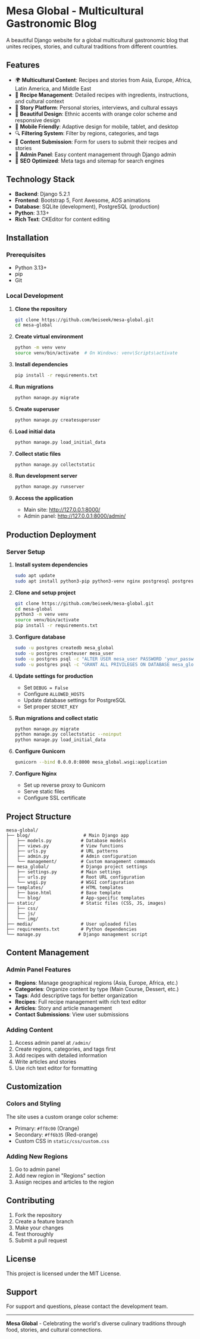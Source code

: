 # Mesa Global - Multicultural Gastronomic Blog

A beautiful Django website for a global multicultural gastronomic blog that unites recipes, stories, and cultural traditions from different countries.

## Features

- 🌍 **Multicultural Content**: Recipes and stories from Asia, Europe, Africa, Latin America, and Middle East
- 🍳 **Recipe Management**: Detailed recipes with ingredients, instructions, and cultural context
- 📖 **Story Platform**: Personal stories, interviews, and cultural essays
- 🎨 **Beautiful Design**: Ethnic accents with orange color scheme and responsive design
- 📱 **Mobile Friendly**: Adaptive design for mobile, tablet, and desktop
- 🔍 **Filtering System**: Filter by regions, categories, and tags
- 📝 **Content Submission**: Form for users to submit their recipes and stories
- 🔧 **Admin Panel**: Easy content management through Django admin
- 🚀 **SEO Optimized**: Meta tags and sitemap for search engines

## Technology Stack

- **Backend**: Django 5.2.1
- **Frontend**: Bootstrap 5, Font Awesome, AOS animations
- **Database**: SQLite (development), PostgreSQL (production)
- **Python**: 3.13+
- **Rich Text**: CKEditor for content editing

## Installation

### Prerequisites

- Python 3.13+
- pip
- Git

### Local Development

1. **Clone the repository**
   ```bash
   git clone https://github.com/beiseek/mesa-global.git
   cd mesa-global
   ```

2. **Create virtual environment**
   ```bash
   python -m venv venv
   source venv/bin/activate  # On Windows: venv\Scripts\activate
   ```

3. **Install dependencies**
   ```bash
   pip install -r requirements.txt
   ```

4. **Run migrations**
   ```bash
   python manage.py migrate
   ```

5. **Create superuser**
   ```bash
   python manage.py createsuperuser
   ```

6. **Load initial data**
   ```bash
   python manage.py load_initial_data
   ```

7. **Collect static files**
   ```bash
   python manage.py collectstatic
   ```

8. **Run development server**
   ```bash
   python manage.py runserver
   ```

9. **Access the application**
   - Main site: http://127.0.0.1:8000/
   - Admin panel: http://127.0.0.1:8000/admin/

## Production Deployment

### Server Setup

1. **Install system dependencies**
   ```bash
   sudo apt update
   sudo apt install python3-pip python3-venv nginx postgresql postgresql-contrib
   ```

2. **Clone and setup project**
   ```bash
   git clone https://github.com/beiseek/mesa-global.git
   cd mesa-global
   python3 -m venv venv
   source venv/bin/activate
   pip install -r requirements.txt
   ```

3. **Configure database**
   ```bash
   sudo -u postgres createdb mesa_global
   sudo -u postgres createuser mesa_user
   sudo -u postgres psql -c "ALTER USER mesa_user PASSWORD 'your_password';"
   sudo -u postgres psql -c "GRANT ALL PRIVILEGES ON DATABASE mesa_global TO mesa_user;"
   ```

4. **Update settings for production**
   - Set `DEBUG = False`
   - Configure `ALLOWED_HOSTS`
   - Update database settings for PostgreSQL
   - Set proper `SECRET_KEY`

5. **Run migrations and collect static**
   ```bash
   python manage.py migrate
   python manage.py collectstatic --noinput
   python manage.py load_initial_data
   ```

6. **Configure Gunicorn**
   ```bash
   gunicorn --bind 0.0.0.0:8000 mesa_global.wsgi:application
   ```

7. **Configure Nginx**
   - Set up reverse proxy to Gunicorn
   - Serve static files
   - Configure SSL certificate

## Project Structure

```
mesa-global/
├── blog/                    # Main Django app
│   ├── models.py           # Database models
│   ├── views.py            # View functions
│   ├── urls.py             # URL patterns
│   ├── admin.py            # Admin configuration
│   └── management/         # Custom management commands
├── mesa_global/            # Django project settings
│   ├── settings.py         # Main settings
│   ├── urls.py             # Root URL configuration
│   └── wsgi.py             # WSGI configuration
├── templates/              # HTML templates
│   ├── base.html           # Base template
│   └── blog/               # App-specific templates
├── static/                 # Static files (CSS, JS, images)
│   ├── css/
│   ├── js/
│   └── img/
├── media/                  # User uploaded files
├── requirements.txt        # Python dependencies
└── manage.py              # Django management script
```

## Content Management

### Admin Panel Features

- **Regions**: Manage geographical regions (Asia, Europe, Africa, etc.)
- **Categories**: Organize content by type (Main Course, Dessert, etc.)
- **Tags**: Add descriptive tags for better organization
- **Recipes**: Full recipe management with rich text editor
- **Articles**: Story and article management
- **Contact Submissions**: View user submissions

### Adding Content

1. Access admin panel at `/admin/`
2. Create regions, categories, and tags first
3. Add recipes with detailed information
4. Write articles and stories
5. Use rich text editor for formatting

## Customization

### Colors and Styling

The site uses a custom orange color scheme:
- Primary: `#ff8c00` (Orange)
- Secondary: `#ff6b35` (Red-orange)
- Custom CSS in `static/css/custom.css`

### Adding New Regions

1. Go to admin panel
2. Add new region in "Regions" section
3. Assign recipes and articles to the region

## Contributing

1. Fork the repository
2. Create a feature branch
3. Make your changes
4. Test thoroughly
5. Submit a pull request

## License

This project is licensed under the MIT License.

## Support

For support and questions, please contact the development team.

---

**Mesa Global** - Celebrating the world's diverse culinary traditions through food, stories, and cultural connections.